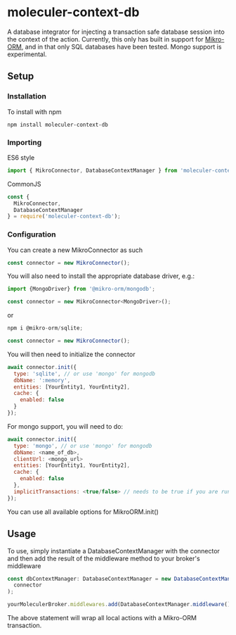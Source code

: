 # moleculer-context-db

A database integrator for injecting a transaction safe database session into the
context of the action. Currently, this only has built in support for [Mikro-ORM](https://mikro-orm.io/), and in that only SQL databases have been tested. Mongo support is experimental.

## Setup

### Installation

To install with npm

```shell script
npm install moleculer-context-db
```

### Importing

ES6 style

```js
import { MikroConnector, DatabaseContextManager } from 'moleculer-context-db';
```

CommonJS

```js
const {
  MikroConnector,
  DatabaseContextManager
} = require('moleculer-context-db');
```

### Configuration

You can create a new MikroConnector as such

```js
const connector = new MikroConnector();
```

You will also need to install the appropriate database driver, e.g.:

```js
import {MongoDriver} from '@mikro-orm/mongodb';

const connector = new MikroConnector<MongoDriver>();
```

or

```js
npm i @mikro-orm/sqlite;

const connector = new MikroConnector();
```

You will then need to initialize the connector

```js
await connector.init({
  type: 'sqlite', // or use 'mongo' for mongodb
  dbName: ':memory',
  entities: [YourEntity1, YourEntity2],
  cache: {
    enabled: false
  }
});
```

For mongo support, you will need to do:

```js
await connector.init({
  type: 'mongo', // or use 'mongo' for mongodb
  dbName: <name_of_db>,
  clientUrl: <mongo_url>
  entities: [YourEntity1, YourEntity2],
  cache: {
    enabled: false
  },
  implicitTransactions: <true/false> // needs to be true if you are running a replica set needing transaction support
});
```

You can use all available options for MikroORM.init()

## Usage

To use, simply instantiate a DatabaseContextManager with the connector and then add
the result of the middleware method to your broker's middleware

```javascript
const dbContextManager: DatabaseContextManager = new DatabaseContextManager(
  connector
);

yourMoleculerBroker.middlewares.add(DatabaseContextManager.middleware());
```

The above statement will wrap all local actions with a Mikro-ORM transaction.
